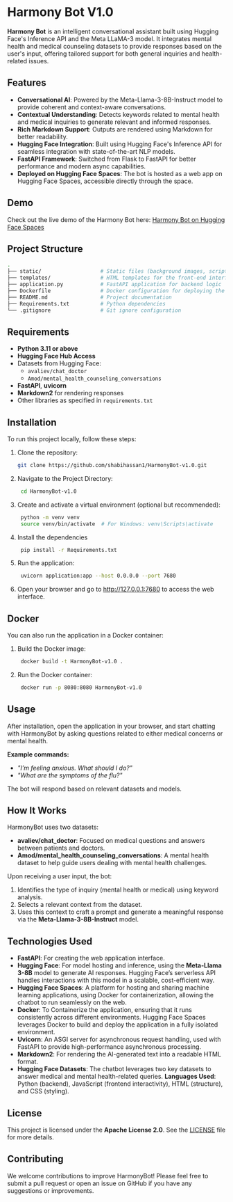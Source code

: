 # Harmony Bot V1.0

**Harmony Bot** is an intelligent conversational assistant built using Hugging Face's Inference API and the Meta LLaMA-3 model. It integrates mental health and medical counseling datasets to provide responses based on the user's input, offering tailored support for both general inquiries and health-related issues.

## Features

- **Conversational AI**: Powered by the Meta-Llama-3-8B-Instruct model to provide coherent and context-aware conversations.
- **Contextual Understanding**: Detects keywords related to mental health and medical inquiries to generate relevant and informed responses.
- **Rich Markdown Support**: Outputs are rendered using Markdown for better readability.
- **Hugging Face Integration**: Built using Hugging Face's Inference API for seamless integration with state-of-the-art NLP models.
- **FastAPI Framework**: Switched from Flask to FastAPI for better performance and modern async capabilities.
- **Deployed on Hugging Face Spaces**: The bot is hosted as a web app on Hugging Face Spaces, accessible directly through the space.

## Demo

Check out the live demo of the Harmony Bot here: [Harmony Bot on Hugging Face Spaces](https://huggingface.co/spaces/Shabi23/HarmonyBot)

## Project Structure

```bash
.
├── static/                   # Static files (background images, scripts, CSS)
├── templates/                # HTML templates for the front-end interface
├── application.py            # FastAPI application for backend logic
├── Dockerfile                # Docker configuration for deploying the app
├── README.md                 # Project documentation
├── Requirements.txt          # Python dependencies
└── .gitignore                # Git ignore configuration
```

## Requirements

- **Python 3.11 or above**
- **Hugging Face Hub Access**
- Datasets from Hugging Face: 
  - `avaliev/chat_doctor`
  - `Amod/mental_health_counseling_conversations`
- **FastAPI**, **uvicorn**
- **Markdown2** for rendering responses
- Other libraries as specified in `requirements.txt`

## Installation

To run this project locally, follow these steps:

1. Clone the repository:

   ```bash
   git clone https://github.com/shabihassan1/HarmonyBot-v1.0.git

   ```
2. Navigate to the Project Directory:
   
   ```bash
    cd HarmonyBot-v1.0

   ```
3. Create and activate a virtual environment (optional but recommended):
    
   ```bash
    python -m venv venv
    source venv/bin/activate  # For Windows: venv\Scripts\activate
   
   ```
   
4. Install the dependencies

   ```bash
    pip install -r Requirements.txt

   ```
5. Run the application:

   ```bash
    uvicorn application:app --host 0.0.0.0 --port 7680

    ```
6. Open your browser and go to http://127.0.0.1:7680 to access the web interface.


## Docker

You can also run the application in a Docker container:

1. Build the Docker image:

   ```bash
    docker build -t HarmonyBot-v1.0 .

   ```
2. Run the Docker container:

   ```bash
    docker run -p 8080:8080 HarmonyBot-v1.0
   
   ```

## Usage

After installation, open the application in your browser, and start chatting with HarmonyBot by asking questions related to either medical concerns or mental health.

**Example commands:**

- _"I’m feeling anxious. What should I do?"_
- _"What are the symptoms of the flu?"_

The bot will respond based on relevant datasets and models.

## How It Works

HarmonyBot uses two datasets:

- **avaliev/chat_doctor**: Focused on medical questions and answers between patients and doctors.
- **Amod/mental_health_counseling_conversations**: A mental health dataset to help guide users dealing with mental health challenges.

Upon receiving a user input, the bot:

1. Identifies the type of inquiry (mental health or medical) using keyword analysis.
2. Selects a relevant context from the dataset.
3. Uses this context to craft a prompt and generate a meaningful response via the **Meta-Llama-3-8B-Instruct** model.


## Technologies Used
- **FastAPI**: For creating the web application interface.
- **Hugging Face**: For model hosting and inference, using the **Meta-Llama 3-8B** model to generate AI responses. Hugging Face’s serverless API handles interactions with this model in a scalable, cost-efficient way.
- **Hugging Face Spaces**: A platform for hosting and sharing machine learning applications, using Docker for containerization, allowing the chatbot to run seamlessly on the web.
- **Docker**: To Containerize the application, ensuring that it runs consistently across different environments. Hugging Face Spaces leverages Docker to build and deploy the application in a fully isolated environment.
- **Uvicorn**: An ASGI server for asynchronous request handling, used with FastAPI to provide high-performance asynchronous processing.
- **Markdown2**: For rendering the AI-generated text into a readable HTML format.
- **Hugging Face Datasets**: The chatbot leverages two key datasets to answer medical and mental health-related queries.
**Languages Used**: Python (backend), JavaScript (frontend interactivity), HTML (structure), and CSS (styling).


## License

This project is licensed under the **Apache License 2.0**. See the [LICENSE](LICENSE) file for more details.

## Contributing

We welcome contributions to improve HarmonyBot! Please feel free to submit a pull request or open an issue on GitHub if you have any suggestions or improvements.


